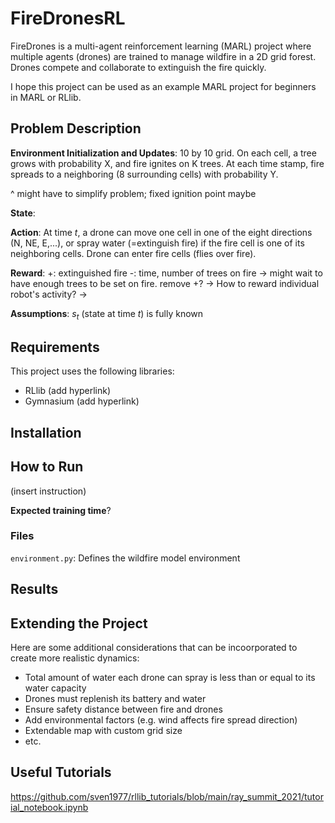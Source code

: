 # FireDronesRL

FireDrones is a multi-agent reinforcement learning (MARL) project where multiple agents (drones) are trained to manage wildfire in a 2D grid forest. Drones compete and collaborate to extinguish the fire quickly.

I hope this project can be used as an example MARL project for beginners in MARL or RLlib.

## Problem Description

**Environment Initialization and Updates**: 10 by 10 grid. On each cell, a tree grows with probability X, and fire ignites on K trees. At each time stamp, fire spreads to a neighboring (8 surrounding cells) with probability Y.

^ might have to simplify problem; fixed ignition point maybe

**State**:

**Action**: At time $t$, a drone can move one cell in one of the eight directions (N, NE, E,...), or spray water (=extinguish fire) if the fire cell is one of its neighboring cells. Drone can enter fire cells (flies over fire).

**Reward**:
+: extinguished fire
-: time, number of trees on fire
-> might wait to have enough trees to be set on fire. remove +?
-> How to reward individual robot's activity?
->

**Assumptions**: $s_t$ (state at time $t$) is fully known

## Requirements

This project uses the following libraries:

-   RLlib (add hyperlink)
-   Gymnasium (add hyperlink)

## Installation

## How to Run

(insert instruction)

**Expected training time**?

### Files

`environment.py`: Defines the wildfire model environment

## Results

## Extending the Project

Here are some additional considerations that can be incoorporated to create more realistic dynamics:

-   Total amount of water each drone can spray is less than or equal to its water capacity
-   Drones must replenish its battery and water
-   Ensure safety distance between fire and drones
-   Add environmental factors (e.g. wind affects fire spread direction)
-   Extendable map with custom grid size
-   etc.

## Useful Tutorials

https://github.com/sven1977/rllib_tutorials/blob/main/ray_summit_2021/tutorial_notebook.ipynb
